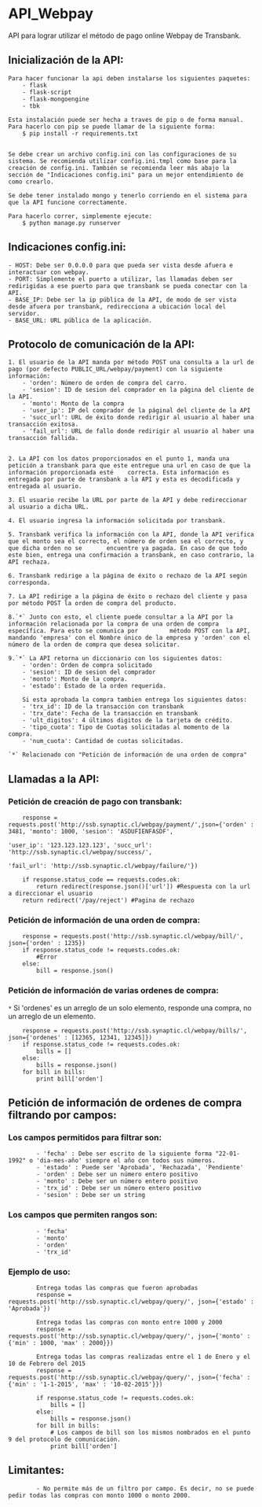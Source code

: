 # API_Webpay
API para lograr utilizar el método de pago online Webpay de Transbank.


## Inicialización de la API:

	Para hacer funcionar la api deben instalarse los siguientes paquetes:
		- flask
		- flask-script
		- flask-mongoengine
		- tbk

	Esta instalación puede ser hecha a traves de pip o de forma manual.
	Para hacerlo con pip se puede llamar de la siguiente forma:
		$ pip install -r requirements.txt


	Se debe crear un archivo config.ini con las configuraciones de su sistema. Se recomienda utilizar config.ini.tmpl como base para la creación de config.ini. También se recomienda leer más abajo la sección de "Indicaciones config.ini" para un mejor entendimiento de como crearlo.

	Se debe tener instalado mongo y tenerlo corriendo en el sistema para que la API funcione correctamente.

	Para hacerlo correr, simplemente ejecute:
		$ python manage.py runserver



## Indicaciones config.ini:

	- HOST: Debe ser 0.0.0.0 para que pueda ser vista desde afuera e interactuar con webpay.
	- PORT: Simplemente el puerto a utilizar, las llamadas deben ser redirigidas a ese puerto para que transbank se pueda conectar con la API.
	- BASE_IP: Debe ser la ip pública de la API, de modo de ser vista desde afuera por transbank, redirecciona a ubicación local del servidor. 
	- BASE_URL: URL pública de la aplicación.



## Protocolo de comunicación de la API:

	1. El usuario de la API manda por método POST una consulta a la url de pago (por defecto PUBLIC_URL/webpay/payment) con la siguiente información:
		- 'orden': Número de orden de compra del carro. 
		- 'sesion': ID de sesion del comprador en la página del cliente de la API.
		- 'monto': Monto de la compra
		- 'user_ip': IP del comprador de la páginal del cliente de la API
		- 'succ_url': URL de éxito donde redirigir al usuario al haber una transacción exitosa.
		- 'fail_url': URL de fallo donde redirigir al usuario al haber una transacción fallida.
	

	2. La API con los datos proporcionados en el punto 1, manda una petición a transbank para que este entregue una url en caso de que la información proporcionada esté 	correcta. Esta información es entregada por parte de transbank a la API y esta es decodificada y entregada al usuario.

	3. El usuario recibe la URL por parte de la API y debe redireccionar al usuario a dicha URL.

	4. El usuario ingresa la información solicitada por transbank.

	5. Transbank verifica la información con la API, donde la API verifica que el monto sea el correcto, el número de orden sea el correcto, y que dicha orden no se 	   encuentre ya pagada. En caso de que todo este bien, entrega una confirmación a transbank, en caso contrario, la API rechaza.

	6. Transbank redirige a la página de éxito o rechazo de la API según corresponda. 

	7. La API redirige a la página de éxito o rechazo del cliente y pasa por método POST la orden de compra del producto.

	8.`*` Junto con esto, el cliente puede consultar a la API por la información relacionada por la compra de una orden de compra específica. Para esto se comunica por 		método POST con la API, mandando 'empresa' con el Nombre único de la empresa y 'orden' con el número de la orden de compra que desea solicitar.

	9.`*` La API retorna un diccionario con los siguientes datos:
		- 'orden': Orden de compra solicitado
		- 'sesion': ID de sesion del comprador
		- 'monto': Monto de la compra.
		- 'estado': Estado de la orden requerida.

		Si esta aprobada la compra tambien entrega los siguientes datos:
		- 'trx_id': ID de la transacción con transbank
		- 'trx_date': Fecha de la transacción en transbank
		- 'ult_digitos': 4 últimos digitos de la tarjeta de crédito.
		- 'tipo_cuota': Tipo de Cuotas solicitadas al momento de la compra.
		- 'num_cuota': Cantidad de cuotas solicitadas.

	`*` Relacionado con "Petición de información de una orden de compra"



## Llamadas a la API:

### Petición de creación de pago con transbank:

		response = requests.post('http://ssb.synaptic.cl/webpay/payment/',json={'orden' : 3481, 'monto': 1000, 'sesion': 'ASDUFIENFASDF', 
			                        											'user_ip': '123.123.123.123', 'succ_url': 'http://ssb.synaptic.cl/webpay/success/',
			                        											'fail_url': 'http://ssb.synaptic.cl/webpay/failure/'})

	    if response.status_code == requests.codes.ok:
        	return redirect(response.json()['url']) #Respuesta con la url a direccionar el usuario
        return redirect('/pay/reject') #Pagina de rechazo											


### Petición de información de una orden de compra:
	
		response = requests.post('http://ssb.synaptic.cl/webpay/bill/', json={'orden' : 1235})
	    if response.status_code != requests.codes.ok:
	    	#Error
	    else:
	    	bill = response.json()


### Petición de información de varias ordenes de compra:
`*` Si 'ordenes' es un arreglo de un solo elemento, responde una compra, no un arreglo de un elemento.
	
		response = requests.post('http://ssb.synaptic.cl/webpay/bills/', json={'ordenes' : [12365, 12341, 12345]})
	    if response.status_code != requests.codes.ok:
	    	bills = []
	    else:
	    	bills = response.json()
	    for bill in bills:
	    	print bill['orden']


## Petición de información de ordenes de compra filtrando por campos:
		
### Los campos permitidos para filtrar son:
			- 'fecha' : Debe ser escrito de la siguiente forma "22-01-1992" o 'dia-mes-año' siempre el año con todos sus números.
			- 'estado' : Puede ser 'Aprobada', 'Rechazada', 'Pendiente'
			- 'orden' : Debe ser un número entero positivo
			- 'monto' : Debe ser un número entero positivo
			- 'trx_id' : Debe ser un número entero positivo
			- 'sesion' : Debe ser un string

### Los campos que permiten rangos son:
			- 'fecha'
			- 'monto'
			- 'orden'
			- 'trx_id'

### Ejemplo de uso: 

			Entrega todas las compras que fueron aprobadas
			response = requests.post('http://ssb.synaptic.cl/webpay/query/', json={'estado' : 'Aprobada'})

			Entrega todas las compras con monto entre 1000 y 2000
			response = requests.post('http://ssb.synaptic.cl/webpay/query/', json={'monto' : {'min' : 1000, 'max' : 2000}})

			Entrega todas las compras realizadas entre el 1 de Enero y el 10 de Febrero del 2015	
			response = requests.post('http://ssb.synaptic.cl/webpay/query/', json={'fecha' : {'min' : '1-1-2015', 'max' : '10-02-2015'}})
		    
		    if response.status_code != requests.codes.ok:
		    	bills = []
		    else:
		    	bills = response.json()
		    for bill in bills:
		    	# Los campos de bill son los mismos nombrados en el punto 9 del protocolo de comunicación.
		    	print bill['orden']


## Limitantes:

			- No permite más de un filtro por campo. Es decir, no se puede pedir todas las compras con monto 1000 o monto 2000.
